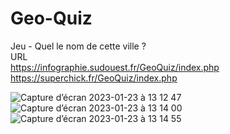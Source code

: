 # Geo-Quiz
Jeu - Quel le nom de cette ville ?</br>
URL</br>
https://infographie.sudouest.fr/GeoQuiz/index.php</br>
https://superchick.fr/GeoQuiz/index.php</br>

![Capture d’écran 2023-01-23 à 13 12 47](https://user-images.githubusercontent.com/29578113/214041742-b4c95245-ec6c-4fdf-b1e9-a18543343d5c.png)
![Capture d’écran 2023-01-23 à 13 14 00](https://user-images.githubusercontent.com/29578113/214041779-3c0036cf-f5a3-42a0-a770-a4107c404d72.png)
![Capture d’écran 2023-01-23 à 13 14 55](https://user-images.githubusercontent.com/29578113/214041805-288b4f2e-843c-409b-af96-167df927188e.png)
